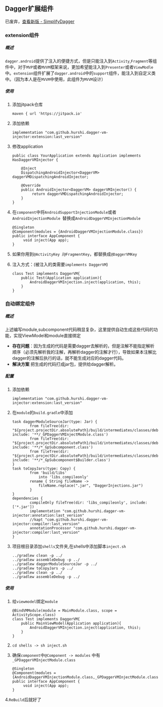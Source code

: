 ## Dagger扩展组件
已废弃，[查看新版 - SimplifyDagger](https://github.com/hurshi/SimplifyDagger)

### extension组件
##### 概述
`dagger.android`提供了注入的便捷方式，但是只能注入到`Activity`,`Fragment`等组件中，对于`MVP`或者`MVVM`框架来说，更加希望能注入到`Presenter`或者`ViewModle`中。`extension`组件扩展了`dagger.android`中的`support`组件，能注入到自定义类中。（因为本人是在`MVVM`中使用，此组件为`MVVM`设计）
##### 使用
1. 添加jitpack仓库

	```
	maven { url 'https://jitpack.io'
	```
2. 添加依赖

	```
	implementation "com.github.hurshi.dagger-vm-injector:extension:last_version"
	```
3. 修改application

	```
	public class YourApplication extends Application implements HasDaggerVMInjector {

		@Inject
    	DispatchingAndroidInjector<DaggerVM> daggerVMDispatchingAndroidInjector;

    	@Override
    	public AndroidInjector<DaggerVM> daggerVMInjector() {
       	     return daggerVMDispatchingAndroidInjector;
    	}
	}
	```
4. 在`component`中将`AndroidSupportInjectionModule`或者`AndroidInjectionModule `替换成`AndroidDaggerVMInjectionModule `

	```
	@Singleton
   @Component(modules = {AndroidDaggerVMInjectionModule.class})
   public interface AppComponent {
   	     void inject(App app);
   }

	```
5. 如果你用到`@ActivityKey `/`@FragmentKey`，都替换成`@DaggerVMKey `
6. 注入方式：(被注入的类需要`implements DaggerVM`)

	```
	class Test implements DaggerVM{
    	public Test(Application application){
        	AndroidDaggerVMInjection.inject(application, this);
   		}
 	}
	```


### 自动绑定组件
##### 概述
上述编写module,subcomponent代码稍显复杂，这里提供自动生成这些代码的功能，实现ViewModel和module直接绑定

* **存在问题**：因为生成的代码是需要dagger去解析的，但是注解不能指定解析顺序（必须先解析我的注解，再解析dagger的注解才行），导致如果本注解比dagger的注解后执行的话，就不能生成对应的dagger代码。
* **解决方案** 把生成的代码打成jar包，提供给dagger解析。

##### 配置
1. 添加依赖

	```
	implementation "com.github.hurshi.dagger-vm-injector:extension:last_version"
	```
2. 在`module`的`build.gradle`中添加

	```
	task daggerModuleSourceJar(type: Jar) {
    		from fileTree(dir: "${project.projectDir.absolutePath}/build/intermediates/classes/debug", include: '**/_GPDaggerVMInjectModule.class')
    		from fileTree(dir: "${project.projectDir.absolutePath}/build/intermediates/classes/debug", include: '**/*_GpSubcomponent.class')
    		from fileTree(dir: "${project.projectDir.absolutePath}/build/intermediates/classes/debug", include: '**/*_GpSubcomponent$Builder.class')
	}
	task toCopyJars(type: Copy) {
    		from 'build/libs'
	    		into 'libs_compileonly'
   			rename { String fileName ->
      			fileName.replace(".jar", "DaggerInjections.jar")
    		}
	}
	dependencies {
    		compileOnly fileTree(dir: 'libs_compileonly', include: ['*.jar'])
    		implementation "com.github.hurshi.dagger-vm-injector:annotation:last_version"
    		//kapt "com.github.hurshi.dagger-vm-injector:compiler:last_version"
    		annotationProcessor "com.github.hurshi.dagger-vm-injector:compiler:last_version"
	}

	```
3. 项目根目录添加`shells`文件夹,在shells中添加脚本`inject.sh`

	```
	../gradlew clean -p ../
	../gradlew assembleDebug -p ../
	../gradlew daggerModuleSourceJar -p ../
	../gradlew toCopyJars -p ../
	../gradlew clean -p ../
	../gradlew assembleDebug -p ../
	```


##### 使用
1. 给`viewmodel`绑定`module`

	```
	@BindVMModule(module = MainModule.class, scope = ActivityScope.class)
	class Test implements DaggerVM{
   		public MainViewModel(Application application){
       		AndroidDaggerVMInjection.inject(application, this);
    	}
	}
	```
2. `cd shells -> sh inject.sh`
3. 确保`component`中`@Component -> modules` 中有 `_GPDaggerVMInjectModule.class`

	```
	@Singleton
   @Component(modules = {AndroidDaggerVMInjectionModule.class,_GPDaggerVMInjectModule.class})
   public interface AppComponent {
   	     void inject(App app);
   }
   ```

4.`ReBuild`后就好了





